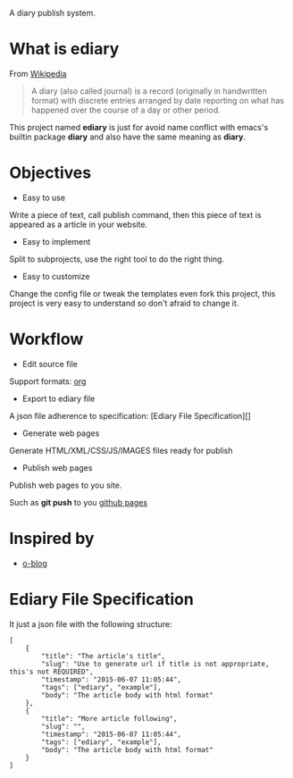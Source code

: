 A diary publish system.

# What is ediary #

From [Wikipedia](http://en.wikipedia.org/wiki/Diary)

> A diary (also called journal) is a record (originally in handwritten format) with discrete entries arranged by date reporting on what has happened over the course of a day or other period. 

This project named __ediary__ is just for avoid name conflict with emacs's builtin package __diary__ and also have the same meaning as __diary__.

# Objectives #

- Easy to use

Write a piece of text, call publish command, then this piece of text is appeared as a article in your website.

- Easy to implement

Split to subprojects, use the right tool to do the right thing.

- Easy to customize

Change the config file or tweak the templates even fork this project, this project is very easy to understand so don't afraid to change it.

# Workflow #

- Edit source file

Support formats: [org](http://orgmode.org)

- Export to ediary file

A json file adherence to specification: [Ediary File Specification][]

- Generate web pages

Generate HTML/XML/CSS/JS/IMAGES files ready for publish

- Publish web pages

Publish web pages to you site.

Such as __git push__ to you [github pages](https://pages.github.com/)

# Inspired by #

- [o-blog](https://github.com/renard/o-blog)

# Ediary File Specification #

It just a json file with the following structure:

    [
        {
            "title": "The article's title",
            "slug": "Use to generate url if title is not appropriate, this's not REQUIRED",
            "timestamp": "2015-06-07 11:05:44",
            "tags": ["ediary", "example"],
            "body": "The article body with html format"
        },
        {
            "title": "More article following",
            "slug": "",
            "timestamp": "2015-06-07 11:05:44",
            "tags": ["ediary", "example"],
            "body": "The article body with html format"
        }
    ]
